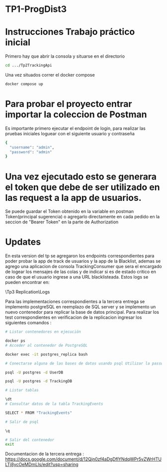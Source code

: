 # TP1-ProgDist3

# Instrucciones Trabajo práctico inicial

Primero hay que abrir la consola y situarse en el directorio

```bash
cd .../Tp2TrackingApi
```

Una vez situados correr el docker compose

```bash
docker compose up
```

# Para probar el proyecto entrar importar la coleccion de Postman

Es importante primero ejecutar el endpoint de login, para realizar las pruebas iniciales loguear con el siguiente usuario y contraseña

```bash
{
  "username": "admin",
  "password": "admin"
}
```

# Una vez ejecutado esto se generara el token que debe de ser utilizado en las request a la app de usuarios.

Se puede guardar el Token obtenido en la variable en postman Token(principal sugerencia) o agregarlo directamente en cada pedido en la seccion de "Bearer Token" en la parte de Authorization

# Updates

En esta version del tp se agregaron los endpoints correspondientes para poder probar la app de track de usuarios y la app de la Blacklist, ademas se agrego una aplicacion de consola TrackingConsumer que sera el encargado de logear los mensajes de las colas y de indicar si es de estado critico en caso de que el usuario ingrese a una URL blacklisteada. Estos logs se pueden encontrar en:

\Tp3 Replication\Logs

Para las implementaciones correspondientes a la tercera entrega se implemento postgreSQL en reemplazo de SQL server y se implemento un nuevo contenedor para replicar la base de datos principal. Para realizar los test correspondientes en verificacion de la replicacion ingresar los siguientes comandos :

```bash
# Listar contenedores en ejecución

docker ps
# Acceder al contenedor de PostgreSQL

docker exec -it postgres_replica bash

# Conectarse alguna de las bases de datos usando psql Utilizar la password del docker compose "Admin123456"

psql -U postgres -d UserDB

psql -U postgres -d TrackingDB

# Listar tablas

\dt
# Consultar datos de la tabla TrackingEvents

SELECT * FROM "TrackingEvents"

# Salir de psql

\q

# Salir del contenedor
exit
```
Documentacion de la tercera entrega :
https://docs.google.com/document/d/12Qjn0zf4aDgDflYNdqWPr5vZWrHTULTj8ycOeMDmLls/edit?usp=sharing

